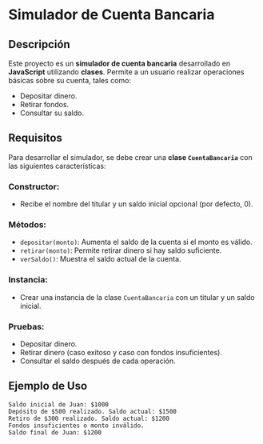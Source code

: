 # Simulador de Cuenta Bancaria

## Descripción

Este proyecto es un **simulador de cuenta bancaria** desarrollado en **JavaScript** utilizando **clases**. Permite a un usuario realizar operaciones básicas sobre su cuenta, tales como:

- Depositar dinero.
- Retirar fondos.
- Consultar su saldo.

## Requisitos

Para desarrollar el simulador, se debe crear una **clase `CuentaBancaria`** con las siguientes características:

### Constructor:

- Recibe el nombre del titular y un saldo inicial opcional (por defecto, 0).

### Métodos:

- `depositar(monto)`: Aumenta el saldo de la cuenta si el monto es válido.
- `retirar(monto)`: Permite retirar dinero si hay saldo suficiente.
- `verSaldo()`: Muestra el saldo actual de la cuenta.

### Instancia:

- Crear una instancia de la clase `CuentaBancaria` con un titular y un saldo inicial.

### Pruebas:

- Depositar dinero.
- Retirar dinero (caso exitoso y caso con fondos insuficientes).
- Consultar el saldo después de cada operación.

## Ejemplo de Uso

```plaintext
Saldo inicial de Juan: $1000
Depósito de $500 realizado. Saldo actual: $1500
Retiro de $300 realizado. Saldo actual: $1200
Fondos insuficientes o monto inválido.
Saldo final de Juan: $1200
```
